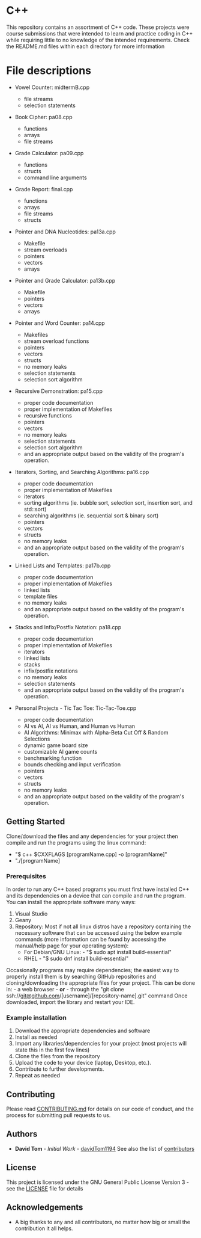 # C++
This repository contains an assortment of C++ code.
These projects were course submissions that were intended to learn and practice coding in C++ while requiring little to no
knowledge of the intended requirements.
Check the README.md files within each directory for more information

# File descriptions
- Vowel Counter: midtermB.cpp
    - file streams
    - selection statements

- Book Cipher: pa08.cpp
    - functions
    - arrays
    - file streams

- Grade Calculator: pa09.cpp
    - functions
    - structs
    - command line arguments

- Grade Report: final.cpp
    - functions
    - arrays
    - file streams
    - structs

- Pointer and DNA Nucleotides: pa13a.cpp
    - Makefile
    - stream overloads
    - pointers
    - vectors
    - arrays
 
 - Pointer and Grade Calculator: pa13b.cpp
    - Makefile
    - pointers
    - vectors
    - arrays
  
- Pointer and Word Counter: pa14.cpp
  - Makefiles
  - stream overload functions
  - pointers
  - vectors
  - structs
  - no memory leaks
  - selection statements
  - selection sort algorithm

- Recursive Demonstration: pa15.cpp
  - proper code documentation
  - proper implementation of Makefiles
  - recursive functions
  - pointers
  - vectors
  - no memory leaks
  - selection statements
  - selection sort algorithm
  - and an appropriate output based on the validity of the program's operation.

- Iterators, Sorting, and Searching Algorithms: pa16.cpp
  - proper code documentation
  - proper implementation of Makefiles
  - iterators
  - sorting algorithms (ie. bubble sort, selection sort, insertion sort, and std::sort)
  - searching algorithms (ie. sequential sort & binary sort)
  - pointers
  - vectors
  - structs
  - no memory leaks
  - and an appropriate output based on the validity of the program's operation.

- Linked Lists and Templates: pa17b.cpp
    - proper code documentation
    - proper implementation of Makefiles
    - linked lists
    - template files
    - no memory leaks
    - and an appropriate output based on the validity of the program's operation.

- Stacks and Infix/Postfix Notation: pa18.cpp
    - proper code documentation
    - proper implementation of Makefiles
    - iterators
    - linked lists
    - stacks
    - infix/postfix notations
    - no memory leaks
    - selection statements
    - and an appropriate output based on the validity of the program's operation.

- Personal Projects - Tic Tac Toe: Tic-Tac-Toe.cpp
  - proper code documentation
  - AI vs AI, AI vs Human, and Human vs Human
  - AI Algorithms: Minimax with Alpha-Beta Cut Off & Random Selections
  - dynamic game board size
  - customizable AI game counts
  - benchmarking function
  - bounds checking and input verification
  - pointers
  - vectors
  - structs
  - no memory leaks
  - and an appropriate output based on the validity of the program's operation.

## Getting Started

Clone/download the files and any dependencies for your project then compile and run the programs using the linux command:
  - "$ c++ $CXXFLAGS [programName.cpp] -o [programName]"
  - "./[programName]

### Prerequisites

In order to run any C++ based programs you must first have installed C++ and its dependencies on a device that can compile
and run the program.  You can install the appropriate software many ways:
1. Visual Studio
2. Geany
3. Repository: Most if not all linux distros have a repository containing the necessary software that can be accessed using the
   below example commands (more information can be found by accessing the manual/help page for your operating system):
   - For Debian/GNU Linux:
         - "$ sudo apt install build-essential"
   - RHEL
         - "$ sudo dnf install build-essential"

Occasionally programs may require dependencies; the easiest way to properly install them is by searching GitHub repositories
and cloning/downloading the appropriate files for your project.  This can be done in:
    - a web browser
    - **or**
    - through the "git clone ssh://git@github.com/[username]/[repository-name].git" command
Once downloaded, import the library and restart your IDE.

### Example installation
1. Download the appropriate dependencies and software
2. Install as needed
3. Import any libraries/dependencies for your project (most projects will state this in the first few lines)
4. Clone the files from the repository
5. Upload the code to your device (laptop, Desktop, etc.).
6. Contribute to further developments.
7. Repeat as needed

## Contributing

Please read [CONTRIBUTING.md](https://github.com/davidTom1194/davidTom1194/blob/main/CONTRIBUTING.md) for details on our
code of conduct, and the process for submitting pull requests to us.

## Authors

* **David Tom** - *Initial Work* - [davidTom1194](https://github.com/davidTom1194)
See also the list of [contributors](https://github.com/davidTom1194/davidTom1194/blob/main/contributors)

## License

This project is licensed under the GNU General Public License Version 3 - see the [LICENSE](https://github.com/davidTom1194/davidTom1194/blob/main/LICENSE) file for details

## Acknowledgements

* A big thanks to any and all contributors, no matter how big or small the contribution it all helps.
